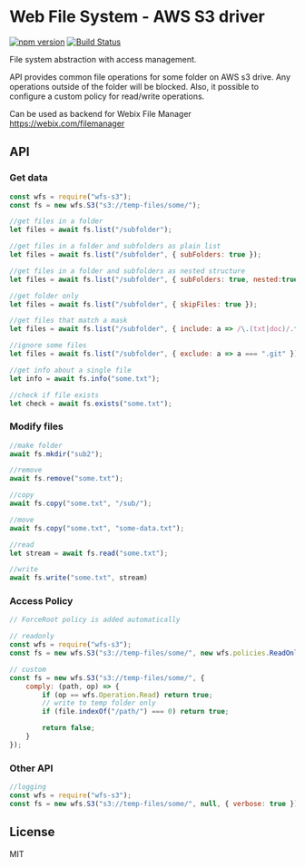 Web File System - AWS S3 driver
=========

[![npm version](https://badge.fury.io/js/wfs-s3.svg)](https://badge.fury.io/js/wfs-s3) 
[![Build Status](https://drone-github.webix.io/api/badges/xbsoftware/node-wfs-s3/status.svg)](https://drone-github.webix.io/xbsoftware/node-wfs-s3)

File system abstraction with access management.

API provides common file operations for some folder on AWS s3 drive. Any operations outside of the folder will be blocked. Also, it possible to configure a custom policy for read/write operations.


Can be used as backend for Webix File Manager https://webix.com/filemanager


## API

### Get data

```js
const wfs = require("wfs-s3");
const fs = new wfs.S3("s3://temp-files/some/");

//get files in a folder
let files = await fs.list("/subfolder");

//get files in a folder and subfolders as plain list
let files = await fs.list("/subfolder", { subFolders: true });

//get files in a folder and subfolders as nested structure
let files = await fs.list("/subfolder", { subFolders: true, nested:true });

//get folder only
let files = await fs.list("/subfolder", { skipFiles: true });

//get files that match a mask
let files = await fs.list("/subfolder", { include: a => /\.(txt|doc)/.test(a) });

//ignore some files
let files = await fs.list("/subfolder", { exclude: a => a === ".git" });

//get info about a single file
let info = await fs.info("some.txt");

//check if file exists
let check = await fs.exists("some.txt");
```

### Modify files

```js
//make folder
await fs.mkdir("sub2");

//remove
await fs.remove("some.txt");

//copy
await fs.copy("some.txt", "/sub/");

//move
await fs.copy("some.txt", "some-data.txt");

//read
let stream = await fs.read("some.txt");

//write
await fs.write("some.txt", stream)
```

### Access Policy

```js
// ForceRoot policy is added automatically

// readonly
const wfs = require("wfs-s3");
const fs = new wfs.S3("s3://temp-files/some/", new wfs.policies.ReadOnlyPolicy());

// custom
const fs = new wfs.S3("s3://temp-files/some/", {
    comply: (path, op) => {
        if (op == wfs.Operation.Read) return true;
        // write to temp folder only
        if (file.indexOf("/path/") === 0) return true;

        return false;
    }
});
```

### Other API

```js
//logging
const wfs = require("wfs-s3");
const fs = new wfs.S3("s3://temp-files/some/", null, { verbose: true });
```


## License 

MIT